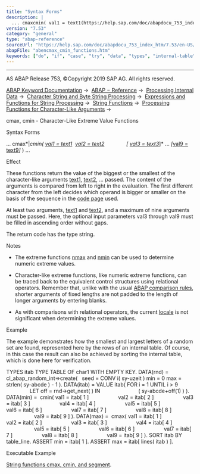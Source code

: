 ```yaml
---
title: "Syntax Forms"
description: |
  ... cmaxcmin( val1 = text1(https://help.sap.com/doc/abapdocu_753_index_htm/7.53/en-US/abenstring_functions_val.htm)  val2 = text2(https://help.sap.com/doc/abapdocu_753_index_htm/7.53/en-US/abenstring_functions_val.htm)  val3 = text3(https://help.sap.com/doc/abapdocu_753_index_htm/7.53/e
version: "7.53"
category: "general"
type: "abap-reference"
sourceUrl: "https://help.sap.com/doc/abapdocu_753_index_htm/7.53/en-US/abencmax_cmin_functions.htm"
abapFile: "abencmax_cmin_functions.htm"
keywords: ["do", "if", "case", "try", "data", "types", "internal-table", "abencmax", "cmin", "functions"]
---
```


* * *

AS ABAP Release 753, ©Copyright 2019 SAP AG. All rights reserved.

[ABAP Keyword Documentation](https://help.sap.com/doc/abapdocu_753_index_htm/7.53/en-US/abenabap.htm) →  [ABAP − Reference](https://help.sap.com/doc/abapdocu_753_index_htm/7.53/en-US/abenabap_reference.htm) →  [Processing Internal Data](https://help.sap.com/doc/abapdocu_753_index_htm/7.53/en-US/abenabap_data_working.htm) →  [Character String and Byte String Processing](https://help.sap.com/doc/abapdocu_753_index_htm/7.53/en-US/abenabap_data_string.htm) →  [Expressions and Functions for String Processing](https://help.sap.com/doc/abapdocu_753_index_htm/7.53/en-US/abenstring_processing_expr_func.htm) →  [String Functions](https://help.sap.com/doc/abapdocu_753_index_htm/7.53/en-US/abenstring_functions.htm) →  [Processing Functions for Character-Like Arguments](https://help.sap.com/doc/abapdocu_753_index_htm/7.53/en-US/abenprocess_functions.htm) → 

cmax, cmin - Character-Like Extreme Value Functions

Syntax Forms

... cmax*|*cmin( [val1 = text1](https://help.sap.com/doc/abapdocu_753_index_htm/7.53/en-US/abenstring_functions_val.htm)  [val2 = text2](https://help.sap.com/doc/abapdocu_753_index_htm/7.53/en-US/abenstring_functions_val.htm)
              *\[* [val3 = text3](https://help.sap.com/doc/abapdocu_753_index_htm/7.53/en-US/abenstring_functions_val.htm)*\]* ... *\[*[val9 = text9](https://help.sap.com/doc/abapdocu_753_index_htm/7.53/en-US/abenstring_functions_val.htm)*\]* ) ...

Effect

These functions return the value of the biggest or the smallest of the character-like arguments [text1](https://help.sap.com/doc/abapdocu_753_index_htm/7.53/en-US/abenstring_functions_val.htm), [text2](https://help.sap.com/doc/abapdocu_753_index_htm/7.53/en-US/abenstring_functions_val.htm), ... passed. The content of the arguments is compared from left to right in the evaluation. The first different character from the left decides which operand is bigger or smaller on the basis of the sequence in the [code page](https://help.sap.com/doc/abapdocu_753_index_htm/7.53/en-US/abencodepage_glosry.htm "Glossary Entry") used.

At least two arguments, [text1](https://help.sap.com/doc/abapdocu_753_index_htm/7.53/en-US/abenstring_functions_val.htm) and [text2](https://help.sap.com/doc/abapdocu_753_index_htm/7.53/en-US/abenstring_functions_val.htm), and a maximum of nine arguments must be passed. Here, the optional input parameters val3 through val9 must be filled in ascending order without gaps.

The return code has the type string.

Notes

-   The extreme functions [nmax](https://help.sap.com/doc/abapdocu_753_index_htm/7.53/en-US/abennmax_nmin_functions.htm) and [nmin](https://help.sap.com/doc/abapdocu_753_index_htm/7.53/en-US/abennmax_nmin_functions.htm) can be used to determine numeric extreme values.
    
-   Character-like extreme functions, like numeric extreme functions, can be traced back to the equivalent control structures using relational operators. Remember that, unlike with the usual [ABAP comparison rules](https://help.sap.com/doc/abapdocu_753_index_htm/7.53/en-US/abenlogexp_rules_operands.htm), shorter arguments of fixed lengths are not padded to the length of longer arguments by entering blanks.
    
-   As with comparisons with relational operators, the current [locale](https://help.sap.com/doc/abapdocu_753_index_htm/7.53/en-US/abenlocale_glosry.htm "Glossary Entry") is not significant when determining the extreme values.
    

Example

The example demonstrates how the smallest and largest letters of a random set are found, represented here by the rows of an internal table. Of course, in this case the result can also be achieved by sorting the internal table, which is done here for verification.

TYPES itab TYPE TABLE OF char1 WITH EMPTY KEY.
DATA(rnd) = cl\_abap\_random\_int=>create(
  seed = CONV i( sy-uzeit ) min = 0 max = strlen( sy-abcde ) - 1 ).
DATA(itab) = VALUE itab( FOR i = 1 UNTIL i > 9
                         LET off = rnd->get\_next( ) IN
                         ( sy-abcde+off(1) ) ).
DATA(min) =  cmin( val1 = itab\[ 1 \]
                   val2 = itab\[ 2 \]
                   val3 = itab\[ 3 \]
                   val4 = itab\[ 4 \]
                   val5 = itab\[ 5 \]
                   val6 = itab\[ 6 \]
                   val7 = itab\[ 7 \]
                   val8 = itab\[ 8 \]
                   val9 = itab\[ 9 \] ).
DATA(max) =  cmax( val1 = itab\[ 1 \]
                   val2 = itab\[ 2 \]
                   val3 = itab\[ 3 \]
                   val4 = itab\[ 4 \]
                   val5 = itab\[ 5 \]
                   val6 = itab\[ 6 \]
                   val7 = itab\[ 7 \]
                   val8 = itab\[ 8 \]
                   val9 = itab\[ 9 \] ).
SORT itab BY table\_line.
ASSERT min = itab\[ 1 \].
ASSERT max = itab\[ lines( itab ) \].

Executable Example

[String functions cmax, cmin, and segment](https://help.sap.com/doc/abapdocu_753_index_htm/7.53/en-US/abencmax_cmin_function_abexa.htm).